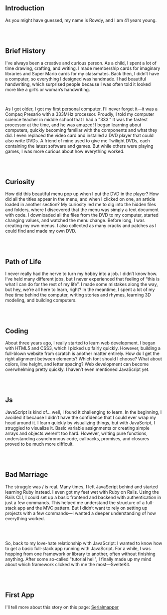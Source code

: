## Introduction

As you might have guessed, my name is Rowdy, and I am 41 years young.

<br>
<br>

## Brief History

I've always been a creative and curious person. As a child, I spent a lot of time drawing, crafting, and writing. I made membership cards for imaginary libraries and Super Mario cards for my classmates. Back then, I didn’t have a computer, so everything I designed was handmade. I had beautiful handwriting, which surprised people because I was often told it looked more like a girl’s or woman’s handwriting.

<br>

As I got older, I got my first personal computer. I’ll never forget it—it was a Compaq Presario with a 333MHz processor. Proudly, I told my computer science teacher in middle school that I had a "333." It was the fastest processor at the time, and he was amazed! I began learning about computers, quickly becoming familiar with the components and what they did. I even replaced the video card and installed a DVD player that could also write DVDs. A friend of mine used to give me Twilight DVDs, each containing the latest software and games. But while others were playing games, I was more curious about how everything worked.

<br>
<br>

## Curiosity

How did this beautiful menu pop up when I put the DVD in the player? How did all the titles appear in the menu, and when I clicked on one, an article loaded in another section? My curiosity led me to dig into the hidden files and folders, where I discovered that the menu was simply a text document with code. I downloaded all the files from the DVD to my computer, started changing values, and watched the menu change. Before long, I was creating my own menus. I also collected as many cracks and patches as I could find and made my own DVD.

<br>
<br>

## Path of Life

I never really had the nerve to turn my hobby into a job. I didn’t know how. I’ve held many different jobs, but I never experienced that feeling of “this is what I can do for the rest of my life”. I made some mistakes along the way, but hey, we’re all here to learn, right? In the meantime, I spent a lot of my free time behind the computer, writing stories and rhymes, learning 3D modeling, and building computers.

<br>
<br>

## Coding

About three years ago, I really started to learn web development. I began with HTML5 and CSS3, which I picked up fairly quickly. However, building a full-blown website from scratch is another matter entirely. How do I get the right alignment between elements? Which font should I choose? What about colors, line height, and letter spacing? Web development can become overwhelming pretty quickly. I haven’t even mentioned JavaScript yet.

<br>
<br>

## Js

JavaScript is kind of… well, I found it challenging to learn. In the beginning, I avoided it because I didn’t have the confidence that I could ever wrap my head around it. I learn quickly by visualizing things, but with JavaScript, I struggled to visualize it. Basic variable assignments or creating simple arrays and objects weren’t too hard. However, writing pure functions, understanding asynchronous code, callbacks, promises, and closures proved to be much more difficult.

<br>
<br>

## Bad Marriage

The struggle was / is real. Many times, I left JavaScript behind and started learning Ruby instead. I even got my feet wet with Ruby on Rails. Using the Rails CLI, I could set up a basic frontend and backend with authentication in just a few commands. This helped me understand the structure of a full-stack app and the MVC pattern. But I didn’t want to rely on setting up projects with a few commands—I wanted a deeper understanding of how everything worked.

<br>
<br>

So, back to my love-hate relationship with JavaScript: I wanted to know how to get a basic full-stack app running with JavaScript. For a while, I was hopping from one framework or library to another, often without finishing anything. After some so-called "tutorial hell", I finally made up my mind about which framework clicked with me the most—SvelteKit.

<br>
<br>

## First App

I'll tell more about this story on this page: [Serialmapper](/serialmapper)

